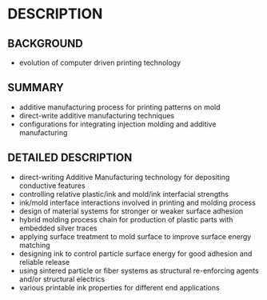 # DESCRIPTION

## BACKGROUND

- evolution of computer driven printing technology

## SUMMARY

- additive manufacturing process for printing patterns on mold
- direct-write additive manufacturing techniques
- configurations for integrating injection molding and additive manufacturing

## DETAILED DESCRIPTION

- direct-writing Additive Manufacturing technology for depositing conductive features
- controlling relative plastic/ink and mold/ink interfacial strengths
- ink/mold interface interactions involved in printing and molding process
- design of material systems for stronger or weaker surface adhesion
- hybrid molding process chain for production of plastic parts with embedded silver traces
- applying surface treatment to mold surface to improve surface energy matching
- designing ink to control particle surface energy for good adhesion and reliable release
- using sintered particle or fiber systems as structural re-enforcing agents and/or structural electrics
- various printable ink properties for different end applications

